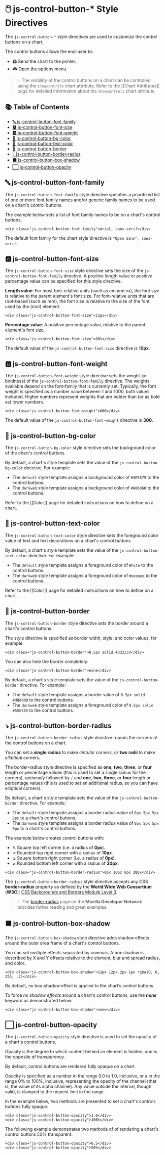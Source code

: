 # 🖱️ js-control-button-* Style Directives

The `js-control-button-*` style directives are used to customize the control buttons on a chart.

The control buttons allows the end-user to:

 - 🖨️ Send the chart to the printer.
 - 🎮 Open the options menu.

> 💡 The visibility of the control buttons on a chart can be controlled using the `showcontrols` chart attribute. Refer to the [[Chart Attributes]] page for detailed information about the `showcontrols` chart attribute.

## 📚 Table of Contents
 - [🔤 js-control-button-font-family](#-js-control-button-font-family)
 - [🅰️ js-control-button-font-size](#🅰️-js-control-button-font-size)
 - [🅱️ js-control-button-font-weight](#🅱️-js-control-button-font-weight)
 - [🎨 js-control-button-bg-color](#-js-control-button-bg-color)
 - [🎨 js-control-button-text-color](#-js-control-button-text-color)
 - [🔲 js-control-button-border](#-js-control-button-border)
 - [⤵️ js-control-button-border-radius](#️-js-control-button-border-radius)
 - [⬛ js-control-button-box-shadow](#-js-control-button-box-shadow)
 - [⬜ js-control-button-opacity](#-js-control-button-opacity)

## 🔤 js-control-button-font-family

The `js-control-button-font-family` style directive specifies a prioritized list of one or more font family names and/or generic family names to be used on a chart's control buttons.

The example below sets a list of font family names to be on a chart's control buttons.

```
<div class="js-control-button-font-family">Arial, sans-serif</div>
```

The default font family for the chart style directive is `"Open Sans", sans-serif`.

## 🅰️ js-control-button-font-size

The `js-control-button-font-size` style directive sets the size of the `js-control-button-font-family` directive. A positive length value or positive percentage value can be specified for this style directive.

**Length value**: For most font-relative units (such as em and ex), the font size is relative to the parent element's font size. For font-relative units that are root-based (such as rem), the font size is relative to the size of the font used by the <html> (root) element.

```
<div class="js-control-button-font-size">12px</div>
```

**Percentage value**: A positive percentage value, relative to the parent element's font size.

```
<div class="js-control-button-font-size">80%</div>
```

The default value of the `js-control-button-font-size` directive is **10px**.

## 🅱️ js-control-button-font-weight

The `js-control-button-font-weight` style directive sets the weight (or boldness) of the `js-control-button-font-family` directive. The weights available depend on the font-family that is currently set. Typically, the font weight is specified as a number value between 1 and 1000, both values included. Higher numbers represent weights that are bolder than (or as bold as) lower numbers.

```
<div class="js-control-button-font-weight">600</div>
```

The default value of the `js-control-button-font-weight` directive is **300**.

## 🎨 js-control-button-bg-color

The `js-control-button-bg-color` style directive sets the background color of the chart's control buttons.

By default, a chart's style template sets the value of the `js-control-button-bg-color` directive. For example:

 - The `default` style template assigns a background color of `#3E5879` to the control buttons.
 - The `darkweb` style template assigns a background color of `#606060` to the control buttons.

Refer to the [[Color]] page for detailed instructions on how to define on a chart.

## 🎨 js-control-button-text-color

The `js-control-button-text-color` style directive sets the foreground color value of text and text decorations on a chart's control buttons.

By default, a chart's style template sets the value of the `js-control-button-text-color` directive. For example:

 - The `default` style template assigns a foreground color of `White` to the control buttons.
 - The `darkweb` style template assigns a foreground color of `#eeeeee` to the control buttons.

Refer to the [[Color]] page for detailed instructions on how to define on a chart.

## 🔲 js-control-button-border

The `js-control-button-border` style directive sets the border around a chart's control buttons.

The style directive is specified as border width, style, and color values, for example:

```
<div class="js-control-button-border">0.5px solid #333333</div>
```

You can also hide the border completely.

```
<div class="js-control-button-border">none</div>
```

By default, a chart's style template sets the value of the `js-control-button-border` directive. For example:

 - The `default` style template assigns a border value of `0.5px solid #dddddd` to the control buttons.
 - The `darkweb` style template assigns a foreground color of `0.5px solid #555555` to the control buttons.

## ⤵️ js-control-button-border-radius

The `js-control-button-border-radius` style directive rounds the corners of the control buttons on a chart.

You can set a **single radius** to make *circular* corners, or **two radii** to make *elliptical* corners.

The border-radius style directive is specified as **one**, **two**, **three**, or **four** length or percentage values (this is used to set a single radius for the corners), *optionally* followed by `/` and **one**, **two**, **three**, or **four** length or percentage values (this is used to set an additional radius, so you can have elliptical corners).

By default, a chart's style template sets the value of the `js-control-button-border` directive. For example:

 - The `default` style template assigns a border radius value of `0px 5px 5px 0px` to a chart's control buttons.
 - The `darkweb` style template assigns a border radius value of `0px 5px 5px 0px` to a chart's control buttons.

The example below creates control buttons with:

 - ↖️ Square top left corner (i.e. a radius of **0px**).
 - ↗️ Rounded top right corner with a radius of **10px**.
 - ↘️ Square bottom right corner (i.e. a radius of **0px**).
 - ↙️ Rounded bottom left corner with a radius of **20px**.

```
<div class="js-control-button-border-radius">0px 10px 0px 20px</div>
```

The `js-control-button-border-radius` style directive accepts any CSS **border-radius** property as defined by the **World Wide Web Consortium** (**W3C**): [CSS Backgrounds and Borders Module Level 3](https://drafts.csswg.org/css-backgrounds/#border-radius).

> 💡 The [border-radius](https://developer.mozilla.org/en-US/docs/Web/CSS/border-radius) page on the **Mozilla Developer Network** provides futher reading and great examples.

## ⬛ js-control-button-box-shadow

The `js-control-button-box-shadow` style directive adds shadow effects around the outer area frame of a chart's control buttons.

You can set multiple effects separated by commas. A box shadow is described by X and Y offsets relative to the element, blur and spread radius, and color.

```
<div class="js-control-button-box-shadow">12px 12px 2px 1px rgba(0, 0, 255, .2)</div>
```

By default, no box-shadow effect is applied to the chart’s control buttons.

To force *no shadow effects* around a chart's control buttons, use the ***none*** keyword as demonstrated below.

```
<div class="js-control-button-box-shadow">none</div>
```

## ⬜ js-control-button-opacity

The `js-control-button-opacity` style directive is used to set the opacity of a chart's control buttons.

Opacity is the degree to which content behind an element is hidden, and is the opposite of transparency.

By default, control buttons are rendered fully opaque on a chart.

Opacity is specified as a number in the range 0.0 to 1.0, inclusive, or a <percentage> in the range 0% to 100%, inclusive, representing the opacity of the channel (that is, the value of its alpha channel). Any value outside the interval, though valid, is clamped to the nearest limit in the range.

In the example below, two methods are presented to set a chart's controls buttons fully opaque.

```
<div class="js-control-button-opacity">1.0</div>
<div class="js-control-button-opacity">100%</div>
```

The following example demonstrates two methods of of rendering a chart's control buttons 50% transparent.

```
<div class="js-control-button-opacity">0.5</div>
<div class="js-control-button-opacity">50%</div>
```